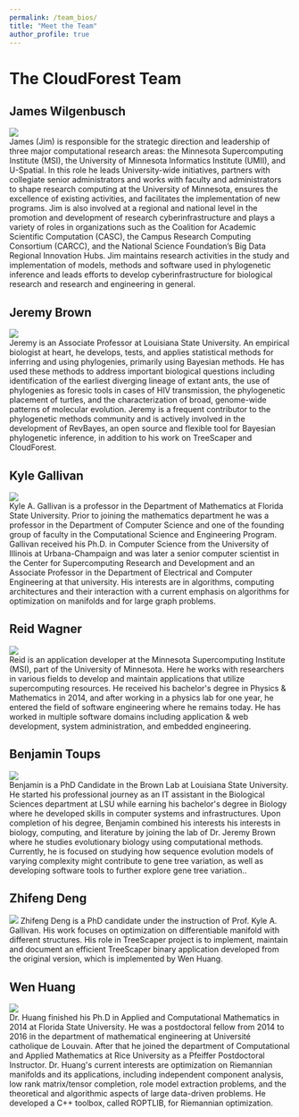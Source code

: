 ```yaml
---
permalink: /team_bios/
title: "Meet the Team"
author_profile: true
---
```


# The CloudForest Team
  
## James Wilgenbusch  
![](/assets/team-images/jim.jpg)  
James (Jim) is responsible for the strategic direction and leadership of three major computational research areas: the Minnesota Supercomputing Institute (MSI), the University of Minnesota Informatics Institute (UMII), and U-Spatial. In this role he leads University-wide initiatives, partners with collegiate senior administrators and works with faculty and administrators to shape research computing at the University of Minnesota, ensures the excellence of existing activities, and facilitates the implementation of new programs.  Jim is also involved at a regional and national level in the promotion and development of research cyberinfrastructure and plays a variety of roles in organizations such as the Coalition for Academic Scientific Computation (CASC), the Campus Research Computing Consortium (CARCC), and the National Science Foundation’s Big Data Regional Innovation Hubs.  Jim maintains research activities in the study and implementation of models, methods and software used in phylogenetic inference and leads efforts to develop cyberinfrastructure for biological research and research and engineering in general.  
  
## Jeremy Brown  
![](/assets/team-images/JMBrown.jpg)    
Jeremy is an Associate Professor at Louisiana State University. An empirical biologist at heart, he develops, tests, and applies statistical methods for inferring and using phylogenies, primarily using Bayesian methods. He has used these methods to address important biological questions including identification of the earliest diverging lineage of extant ants, the use of phylogenies as foresic tools in cases of HIV transmission, the phylogenetic placement of turtles, and the characterization of broad, genome-wide patterns of molecular evolution. Jeremy is a frequent contributor to the phylogenetic methods community and is actively involved in the development of RevBayes, an open source and flexible tool for Bayesian phylogenetic inference, in addition to his work on TreeScaper and CloudForest. 
  
## Kyle Gallivan  
![](/assets/team-images/kyle.png)    
Kyle A. Gallivan is a professor in the Department of Mathematics at Florida State University. Prior to joining the mathematics department he was a professor in the Department of Computer Science and one of the founding group of faculty in the Computational Science and Engineering Program.  Gallivan received his Ph.D. in Computer Science from the University of Illinois at Urbana-Champaign and was later a senior computer scientist in the Center for Supercomputing Research and Development and an Associate Professor in the Department of Electrical and Computer Engineering at that university.  His interests are in algorithms, computing architectures and their interaction with a current emphasis on algorithms for optimization on manifolds and for large graph problems. 
  
## Reid Wagner  
![](/assets/team-images/reid.jpg)    
Reid is an application developer at the Minnesota Supercomputing Institute (MSI), part of the University of Minnesota. Here he works with researchers in various fields to develop and maintain applications that utilize supercomputing resources. He received his bachelor's degree in Physics & Mathematics in 2014, and after working in a physics lab for one year, he entered the field of software engineering where he remains today. He has worked in multiple software domains including application & web development, system administration, and embedded engineering.  
  
## Benjamin Toups  
![](/assets/team-images/ben.jpg)    
Benjamin is a PhD Candidate in the Brown Lab at Louisiana State University. He started his professional journey as an IT assistant in the Biological Sciences department at LSU while earning his bachelor's degree in Biology where he developed skills in computer systems and infrastructures. Upon completion of his degree, Benjamin combined his interests his interests in biology, computing, and literature by joining the lab of Dr. Jeremy Brown where he studies evolutionary biology using computational methods. Currently, he is focused on studying how sequence evolution models of varying complexity might contribute to gene tree variation, as well as developing software tools to further explore gene tree variation..
  
## Zhifeng Deng  
![](/assets/team-images/zhifeng.png)
Zhifeng Deng is a PhD candidate under the instruction of Prof. Kyle A. Gallivan. His work focuses on optimization on differentiable manifold with different structures. His role in TreeScaper project is to implement, maintain and document an efficient TreeScaper binary application developed from the original version, which is implemented by Wen Huang.  
  
## Wen Huang
![](/assets/team-images/wen.png)  
Dr. Huang finished his Ph.D in Applied and Computational Mathematics in 2014 at Florida State University. He was a postdoctoral fellow from 2014 to 2016 in the department of mathematical engineering at Université catholique de Louvain. After that he joined the department of Computational and Applied Mathematics at Rice University as a Pfeiffer Postdoctoral Instructor. Dr. Huang's current interests are optimization on Riemannian manifolds and its applications, including independent component analysis, low  rank matrix/tensor completion, role model extraction problems, and the theoretical and algorithmic aspects of large data-driven problems. He developed a C++ toolbox, called ROPTLIB, for Riemannian optimization.  



